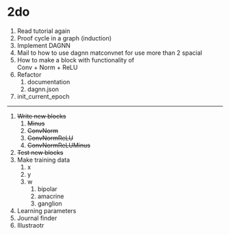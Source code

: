 # 2do
1. Read tutorial again
1. Proof cycle in a graph (induction)
1. Implement DAGNN
1. Mail to how to use dagnn matconvnet for use more than 2 spacial
1. How to make a block with functionality of\
    Conv + Norm + ReLU
1. Refactor
    1. documentation
    1. dagnn.json
1. init_current_epoch

---

1. ~~Write new blocks~~
    1. ~~Minus~~
    1. ~~ConvNorm~~
    1. ~~ConvNormReLU~~
    1. ~~ConvNormReLUMinus~~
1. ~~Test new blocks~~
1. Make training data
    1. x
    1. y
    1. w
        1. bipolar
        1. amacrine
        1. ganglion
1. Learning parameters
1. Journal finder
1. Illustraotr